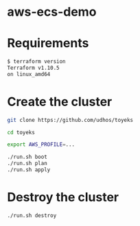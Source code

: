# aws-ecs-demo

# Requirements

```bash
$ terraform version
Terraform v1.10.5
on linux_amd64
```

# Create the cluster

```bash
git clone https://github.com/udhos/toyeks

cd toyeks

export AWS_PROFILE=...

./run.sh boot
./run.sh plan
./run.sh apply
```

# Destroy the cluster

```bash
./run.sh destroy
```
